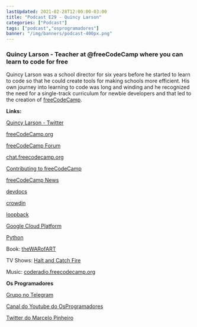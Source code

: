 ```yaml
---
lastUpdated: 2021-02-28T12:00:00-03:00
title: "Podcast E29 - Quincy Larson"
categories: ["Podcast"]
tags: ["podcast","osprogramadores"]
banner: "/img/banners/podcast-400px.png"
---
```


### Quincy Larson - Teacher at @freeCodeCamp where you can learn to code for free

Quincy Larson was a school director for six years before he started to learn to code so that he could create tools for making schools more efficient. His own journey into learning to code was long and winding and he recognized the need for a single-track curriculum for newbie developers and that led to the creation of [freeCodeCamp](https://freecodecamp.org/).


<SpotifyEmbed episode="661ywPaofksjnLvY2Dyjho"></SpotifyEmbed>


**Links:**

[Quincy Larson - Twitter](https://twitter.com/ossia)

[freeCodeCamp.org](https://freecodecamp.org/)

[freeCodeCamp Forum](https://forum.freecodecamp.org/)

[chat.freecodecamp.org](https://chat.freecodecamp.org/)

[Contributing to freeCodeCamp](https://contribute.freecodecamp.org/#/)

[freeCodeCamp News](https://www.freecodecamp.org/news/)

[devdocs](https://devdocs.io/)

[crowdin](https://crowdin.com/)

[loopback](https://loopback.io/)

[Google Cloud Platform](https://cloud.google.com/)

[Python](https://www.python.org/)


Book: [theWARofART](https://www.amazon.ca/War-Art-Through-Creative-Battles/dp/1936891026/ref=sr_1_1?crid=3PMI3LPYIW34T&dchild=1&keywords=the+war+of+art&qid=1614488848&sprefix=the+war+of+a%2Caps%2C207&sr=8-1)

TV Shows: [Halt and Catch Fire](https://www.imdb.com/title/tt2543312/)

Music: [coderadio.freecodecamp.org](https://coderadio.freecodecamp.org/)


**Os Programadores**

[Grupo no Telegram](https://t.me/osprogramadores)

[Canal do Youtube do OsProgramadores](https://www.youtube.com/channel/UCt_YNYGl6K5yNXlXEQDdwWg?view_as=subscriber)

[Twitter do Marcelo Pinheiro](https://twitter.com/mpinheir)
